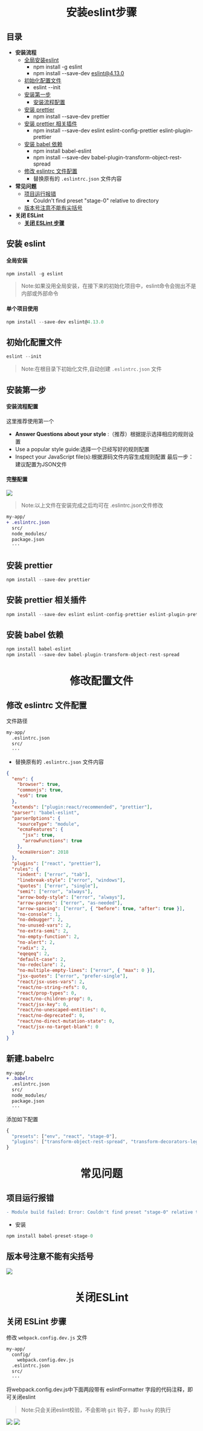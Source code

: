 <h1 align="center">安装eslint步骤</h1>

## 目录
- <strong>安装流程</strong>
  - [全局安装eslint](#安装-eslint)
    - npm install -g eslint
    - npm install --save-dev eslint@4.13.0
  - [初始化配置文件](#初始化配置文件)
    - eslint --init
  - [安装第一步](#安装第一步)
    - [安装流程配置](#安装流程配置)
  - [安装 prettier](#安装-prettier)
    - npm install --save-dev prettier
  - [安装 prettier 相关插件](#安装-prettier-相关插件)
    - npm install --save-dev eslint eslint-config-prettier eslint-plugin-prettier
  - [安装 babel 依赖](#安装-babel-依赖)
    - npm install babel-eslint
    - npm install --save-dev babel-plugin-transform-object-rest-spread
  - [修改 eslintrc 文件配置](#修改-eslintrc-文件配置)
    - 替换原有的 `.eslintrc.json` 文件内容
- <strong>常见问题</strong>
  - [项目运行报错](#项目运行报错)
    - Couldn't find preset "stage-0" relative to directory
  - [版本号注意不能有尖括号](#版本号注意不能有尖括号)
- <strong>关闭 ESLint</strong>
  - [<strong>关闭 ESLint 步骤</strong>](#关闭-ESLint-步骤)
  


## 安装 eslint

#### 全局安装

```js
npm install -g eslint
```
>Note:如果没用全局安装，在接下来的初始化项目中，eslint命令会抛出不是内部或外部命令

#### 单个项目使用

```js
npm install --save-dev eslint@4.13.0
```

## 初始化配置文件
```js
eslint --init
```
>Note:在根目录下初始化文件,自动创建 `.eslintrc.json` 文件

## 安装第一步
#### 安装流程配置
这里推荐使用第一个
- <strong>Answer Questions about your style</strong> :（推荐）根据提示选择相应的规则设置
- Use a popular style guide:选择一个已经写好的规则配置
- Inspect your JavaScript file(s):根据源码文件内容生成规则配置
最后一步：建议配置为JSON文件
#### 完整配置

<img src="https://github.com/wudlin/eslint/blob/master/eslintInit.png?width=890">

>Note:以上文件在安装完成之后均可在 .eslintrc.json文件修改
```diff
my-app/
+ .eslintrc.json
  src/
  node_modules/
  package.json
  ···
```
## 安装 prettier
```js
npm install --save-dev prettier
```

## 安装 prettier 相关插件
```js
npm install --save-dev eslint eslint-config-prettier eslint-plugin-prettier
```
## 安装 babel 依赖
```js
npm install babel-eslint
npm install --save-dev babel-plugin-transform-object-rest-spread
```

<h1 align="center">修改配置文件</h1>

## 修改 eslintrc 文件配置
文件路径
```diff
my-app/
  .eslintrc.json
  src/
  ···
```
- 替换原有的 `.eslintrc.json` 文件内容
```json
{
  "env": {
    "browser": true,
    "commonjs": true,
    "es6": true
  },
  "extends": ["plugin:react/recommended", "prettier"],
  "parser": "babel-eslint",
  "parserOptions": {
    "sourceType": "module",
    "ecmaFeatures": {
      "jsx": true,
      "arrowFunctions": true
    },
    "ecmaVersion": 2018
  },
  "plugins": ["react", "prettier"],
  "rules": {
    "indent": ["error", "tab"],
    "linebreak-style": ["error", "windows"],
    "quotes": ["error", "single"],
    "semi": ["error", "always"],
    "arrow-body-style": ["error", "always"],
    "arrow-parens": ["error", "as-needed"],
    "arrow-spacing": ["error", { "before": true, "after": true }],
    "no-console": 1,
    "no-debugger": 2,
    "no-unused-vars": 2,
    "no-extra-semi": 2,
    "no-empty-function": 2,
    "no-alert": 2,
    "radix": 2,
    "eqeqeq": 2,
    "default-case": 2,
    "no-redeclare": 2,
    "no-multiple-empty-lines": ["error", { "max": 0 }],
    "jsx-quotes": ["error", "prefer-single"],
    "react/jsx-uses-vars": 2,
    "react/no-string-refs": 0,
    "react/prop-types": 0,
    "react/no-children-prop": 0,
    "react/jsx-key": 0,
    "react/no-unescaped-entities": 0,
    "react/no-deprecated": 0,
    "react/no-direct-mutation-state": 0,
    "react/jsx-no-target-blank": 0
  }
}

```
## 新建.babelrc

```diff
my-app/
+ .babelrc
  .eslintrc.json
  src/
  node_modules/
  package.json
  ···
```
添加如下配置
```js
{
  "presets": ["env", "react", "stage-0"],
  "plugins": ["transform-object-rest-spread", "transform-decorators-legacy"]
}
```
<h1 align="center">常见问题</h1>

## 项目运行报错
```diff
- Module build failed: Error: Couldn't find preset "stage-0" relative to directory
```
- 安装
```js
npm install babel-preset-stage-0
```

## 版本号注意不能有尖括号
<img src="https://github.com/wudlin/eslint/blob/master/edition.png?width=890">


<h1 align="center">关闭ESLint</h1>

## 关闭 ESLint 步骤
修改 `webpack.config.dev.js` 文件
```diff
my-app/
  config/
    webpack.config.dev.js
  .eslintrc.json
  src/
  ···
```
将webpack.config.dev.js中下面两段带有 eslintFormatter 字段的代码注释，即可关闭eslint
>Note:只会关闭eslint校验，不会影响 `git` 钩子，即 `husky` 的执行
<img src="https://github.com/wudlin/eslint/blob/master/eslint_off1.png?width=890">
<img src="https://github.com/wudlin/eslint/blob/master/eslint_off2.png?width=890">
